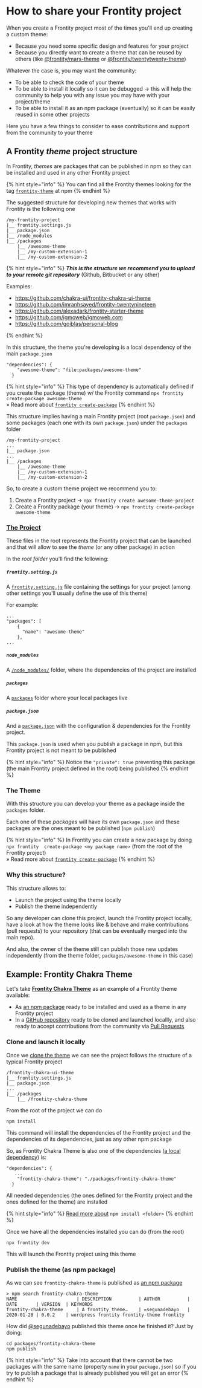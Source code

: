 # How to share your Frontity project

When you create a Frontity project most of the times you'll end up creating a custom theme:
- Because you need some specific design and features for your project
- Because you directly want to create a theme that can be reused by others (like [@frontity/mars-theme](https://www.npmjs.com/package/@frontity/mars-theme) or [@frontity/twentytwenty-theme](https://www.npmjs.com/package/@frontity/twentytwenty-theme))

Whatever the case is, you may want the community:
- To be able to check the code of your theme
- To be able to install it locally so it can be debugged → this will help the community to help you with any issue you may have with your project/theme
- To be able to install it as an npm package (eventually) so it can be easily reused in some other projects

Here you have a few things to consider to ease contributions and support from the community to your theme

## A Frontity _theme_ project structure

In Frontity, _themes_ are packages that can be published in npm so they can be installed and used in any other Frontity project

{% hint style="info" %}
You can find all the Frontity themes looking for the tag [`frontity-theme`](https://www.npmjs.com/search?q=keywords:frontity-theme) at npm
{% endhint %}

The suggested structure for developing new themes that works with Frontity is the following one

```text
/my-frontity-project
|__ frontity.settings.js
|__ package.json
|__ /node_modules
|__ /packages
    |__ /awesome-theme
    |__ /my-custom-extension-1
    |__ /my-custom-extension-2
```

{% hint style="info" %}
***This is the structure we recommend you to upload to your remote git repository*** (Github, Bitbucket or any other)

Examples:
- https://github.com/chakra-ui/frontity-chakra-ui-theme
- https://github.com/imranhsayed/frontity-twentynineteen
- https://github.com/alexadark/frontity-starter-theme
- https://github.com/igmoweb/igmoweb.com
- https://github.com/goiblas/personal-blog

{% endhint %}

In  this structure, the theme you're developing is a local dependency of the main `package.json`

```
"dependencies": {
    "awesome-theme": "file:packages/awesome-theme"
  }
```

{% hint style="info" %}
This type of dependency is automatically defined if you create the package (theme) w/ the Frontity command `npx frontity create-package awesome-theme`  
» Read more about [`frontity create-package`](../frontity-cli/create-package.md)
{% endhint %}

This structure implies having a main Frontity project (root `package.json`) and some packages (each one with its own `package.json`) under the `packages` folder

```text
/my-frontity-project
...
|__ package.json
...
|__ /packages
    |__ /awesome-theme
    |__ /my-custom-extension-1
    |__ /my-custom-extension-2
```

So, to create a custom theme project we recommend you to:

1. Create a Frontity project → `npx frontity create awesome-theme-project`
1. Create a Frontity package (your theme) → `npx frontity create-package awesome-theme`

### [The Project](https://docs.frontity.org/learning-frontity/project)

These files in the root represents the Frontity project that can be launched and that will allow to see the _theme_ (or any other package) in action

In the *root folder* you'll find the following:

##### `frontity.setting.js`

A [`frontity.setting.js`](https://docs.frontity.org/learning-frontity/project#the-frontity-setting-js-file) file containing the settings for your project (among other settings you'll usually define the use of this theme)

For example: 
```
...
"packages": [
    {
      "name": "awesome-theme"
    },
...
```

##### `node_modules`

A  [`/node_modules/`](https://docs.frontity.org/learning-frontity/project#the-node_modules-folder) folder, where the dependencies of the project are installed

##### `packages`

A [`packages`](https://docs.frontity.org/learning-frontity/project#the-packages-folder) folder where your local packages live

##### `package.json`

And a [`package.json`](https://docs.frontity.org/learning-frontity/project#the-package-json-file) with the configuration & dependencies for the Frontity project. 

This `package.json` is used when you publish a package in npm, but this Frontity project is not meant to be published

{% hint style="info" %}
Notice the `"private": true` preventing this package (the main Frontity project defined in the root) being published
{% endhint %}

### The Theme

With this structure you can develop your theme as a package inside the `packages` folder. 

Each one of these _packages_ will have its own `package.json` and these packages are the ones meant to be published (`npm publish`)

{% hint style="info" %}
In Frontity you can create a new package by doing `npx frontity  create-package <my package name>` (from the root of the Frontity project)  
» Read more about [`frontity create-package`](../frontity-cli/create-package.md)
{% endhint %}

### Why this structure?

This structure allows to:
- Launch the project using the theme locally
- Publish the theme independently 

So any developer can clone this project, launch the Frontity project locally, have a look at how the theme looks like & behave and make contributions (pull requests) to your repository (that can be eventually merged into the main repo).

And also, the owner of the theme still can publish those new updates independently (from the theme folder, `packages/awesome-theme` in this case)

## Example: Frontity Chakra Theme

Let's take [**Frontity Chakra Theme**](https://github.com/chakra-ui/frontity-chakra-ui-theme) as an example of a Frontity theme available:

- As [an npm package](https://www.npmjs.com/package/frontity-chakra-theme) ready to be installed and used as a theme in any Frontity project 
- In a [GitHub repository](https://github.com/chakra-ui/frontity-chakra-ui-theme) ready to be cloned and launched locallly, and also ready to accept contributions from the community via [Pull Requests](https://opensource.guide/how-to-contribute/#opening-a-pull-request)

### Clone and launch it locally

Once we [clone the theme](https://help.github.com/en/github/creating-cloning-and-archiving-repositories/cloning-a-repository) we can see the project  follows the structure of a typical Frontity project

```text
/frontity-chakra-ui-theme
|__ frontity.settings.js
|__ package.json
...
|__ /packages
    |__ /frontity-chakra-theme

```

From the root of the project we can do 

```
npm install
```

This command will install the dependencies of the Frontity project and the dependencies of its dependencies, just as any other npm package

So, as Frontity Chakra Theme is also one of the dependencies ([a local dependency](https://www.viget.com/articles/how-to-use-local-unpublished-node-packages-as-project-dependencies/)) is: 

```
"dependencies": {
   ...
    "frontity-chakra-theme": "./packages/frontity-chakra-theme"
  }
```

All needed dependencies (the ones defined for the Frontity project and the ones defined for the theme) are installed

{% hint style="info" %}
[Read more about](https://docs.npmjs.com/cli/install) `npm install <folder>`
{% endhint %}

Once we have all the dependencies installed you can do (from the root)

```
npx frontity dev
```

This will launch the Frontity project using this theme

### Publish the theme (as npm package)

As we can see `frontity-chakra-theme` is published as [an npm package](https://www.npmjs.com/package/frontity-chakra-theme)

```
> npm search frontity-chakra-theme
NAME                      | DESCRIPTION          | AUTHOR          | DATE       | VERSION  | KEYWORDS
frontity-chakra-theme     | A frontity theme…    | =segunadebayo   | 2020-01-28 | 0.0.2    | wordpress frontity frontity-theme frontity
```

How did [@segunadebayo](https://github.com/segunadebayo) published this theme once he finished it?
Just by doing:

```
cd packages/frontity-chakra-theme
npm publish
```

{% hint style="info" %}
Take into account that there cannot be two packages with the same name (property `name` in your `package.json`) so if you try to publish a package that is already published you will get an error
{% endhint %}